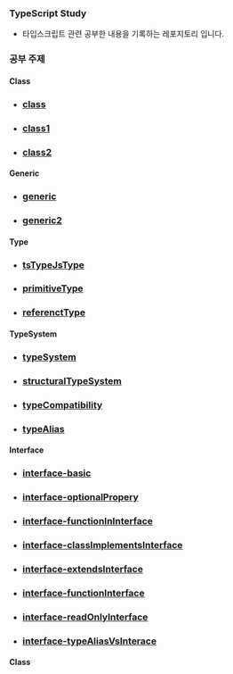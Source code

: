 ### TypeScript Study

- 타입스크립트 관련 공부한 내용을 기록하는 레포지토리 입니다.

### 공부 주제

#### Class

- ### [class](src/Class/class.md)
- ### [class1](src/Class/class.ts)
- ### [class2](src/Class/class2.ts)

#### Generic

- ### [generic](src/Generic/generic.ts)
- ### [generic2](src/Generic/generic2.ts)

#### Type

- ### [tsTypeJsType](src/TypeJsTs/TsTypeJsType.md)
- ### [primitiveType](src/TypeJsTs/Primitive/PrimitiveType.md)
- ### [referenctType](src/TypeJsTs/Reference/ReferenceType.md)

#### TypeSystem

- ### [typeSystem](src/TypeSystem/TypeSystem.md)
- ### [structuralTypeSystem](src/TypeSystem/StructuralTypeSystem.md)
- ### [typeCompatibility](src/TypeSystem/TypeCompatibility.md)
- ### [typeAlias](src/TypeSystem/TypeAlias.md)

#### Interface

- ### [interface-basic](src/Interface/interface1.ts)
- ### [interface-optionalPropery](src/Interface/interface2.ts)
- ### [interface-functionInInterface](src/Interface/interface3.ts)
- ### [interface-classImplementsInterface](src/Interface/interface4.ts)
- ### [interface-extendsInterface](src/Interface/interface5.ts)
- ### [interface-functionInterface](src/Interface/interface6.ts)
- ### [interface-readOnlyInterface](src/Interface/interface7.ts)
- ### [interface-typeAliasVsInterace](src/Interface/interface8.ts)

#### Class
